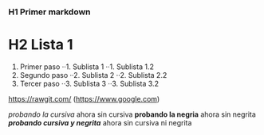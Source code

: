 ### H1 Primer markdown
# H2 Lista 1

1. Primer paso
··1. Sublista 1
··1. Sublista 1.2
2. Segundo paso
··2. Sublista 2
··2. Sublista 2.2
3. Tercer paso
··3. Sublista 3
··3. Sublista 3.2

https://rawgit.com/
(https://www.google.com)

_probando la cursiva_ ahora sin cursiva
**probando la negria** ahora sin negrita
_**probando cursiva y negrita**_ ahora sin cursiva ni negrita
